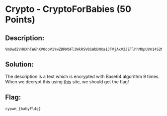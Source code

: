 # Crypto - CryptoForBabies (50 Points)

## Description:
	Vm0wd2VHUXhTWGhXV0doV1YwZDRWbFl3WkRSV01WbDNXa1JTVjAxV2JETlhhMUpUVm14S2MyTkliRmhoTVhCUVZqSjRZV1JIVmtsalJtUnBWa1ZhU1ZkV1pEUlRNbEpYVW01T2FGSnRVbkJXYTFaaFUxWmtWMXBJY0d4U2EzQllWakkxUzJGV1NuUmhSemxWVm14YU0xUnNXbUZXYkdSeVYyeENWMkV3Y0ZSV1ZWcFNaREZDVWxCVU1EMD0
## Solution:
The description is a text which is encrypted with Base64 algorithm 9 times. When we decrypt this using [this](https://cryptii.com/) site, we should get the flag!
## Flag:
    cypwn_{babyFl4g}
    
